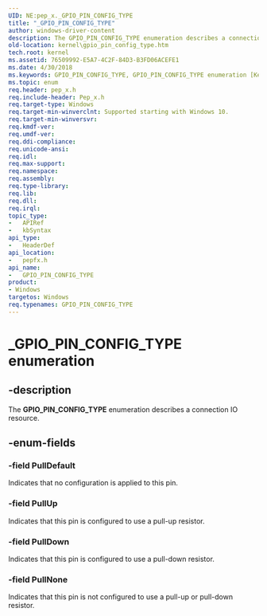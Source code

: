 ```yaml
---
UID: NE:pep_x._GPIO_PIN_CONFIG_TYPE
title: "_GPIO_PIN_CONFIG_TYPE"
author: windows-driver-content
description: The GPIO_PIN_CONFIG_TYPE enumeration describes a connection IO resource.
old-location: kernel\gpio_pin_config_type.htm
tech.root: kernel
ms.assetid: 76509992-E5A7-4C2F-84D3-B3FD06ACEFE1
ms.date: 4/30/2018
ms.keywords: GPIO_PIN_CONFIG_TYPE, GPIO_PIN_CONFIG_TYPE enumeration [Kernel-Mode Driver Architecture], PullDefault, PullDown, PullNone, PullUp, _GPIO_PIN_CONFIG_TYPE, kernel.gpio_pin_config_type, pepfx/GPIO_PIN_CONFIG_TYPE, pepfx/PullDefault, pepfx/PullDown, pepfx/PullNone, pepfx/PullUp
ms.topic: enum
req.header: pep_x.h
req.include-header: Pep_x.h
req.target-type: Windows
req.target-min-winverclnt: Supported starting with Windows 10.
req.target-min-winversvr: 
req.kmdf-ver: 
req.umdf-ver: 
req.ddi-compliance: 
req.unicode-ansi: 
req.idl: 
req.max-support: 
req.namespace: 
req.assembly: 
req.type-library: 
req.lib: 
req.dll: 
req.irql: 
topic_type:
-	APIRef
-	kbSyntax
api_type:
-	HeaderDef
api_location:
-	pepfx.h
api_name:
-	GPIO_PIN_CONFIG_TYPE
product:
- Windows
targetos: Windows
req.typenames: GPIO_PIN_CONFIG_TYPE
---
```


# _GPIO_PIN_CONFIG_TYPE enumeration


## -description


The <b>GPIO_PIN_CONFIG_TYPE</b> enumeration describes a connection IO resource.


## -enum-fields




### -field PullDefault

Indicates that no configuration is applied to this pin.


### -field PullUp

Indicates that this pin is configured to use a pull-up resistor.


### -field PullDown

Indicates that this pin is configured to use a pull-down resistor.


### -field PullNone

Indicates that this pin is not configured to use a pull-up or pull-down resistor.


